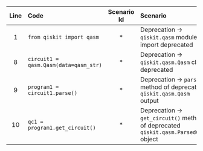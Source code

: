 | Line | Code | Scenario Id | Scenario | Artifact | Refactoring |
| :-: | :- | :-: | :- | :- | :- |
| 1 | `from qiskit import qasm` | * | Deprecation -> `qiskit.qasm` module import deprecated | qiskit.qasm | `from qiskit import QuantumCircuit` |
| 8 | `circuit1 = qasm.Qasm(data=qasm_str)` | * | Deprecation -> `qiskit.qasm.Qasm` class deprecated | qiskit.qasm.Qasm | `qc1 = QuantumCircuit.from_qasm_str(qasm_str)` |
| 9 | `program1 = circuit1.parse()` | * | Deprecation -> `parse()` method of deprecated `qiskit.qasm.Qasm` output | qiskit.qasm.Qasm.parse() | |
| 10 | `qc1 = program1.get_circuit()` | * | Deprecation -> `get_circuit()` method of deprecated `qiskit.qasm.ParsedQASM` object | qiskit.qasm.ParsedQASM.get_circuit() | |